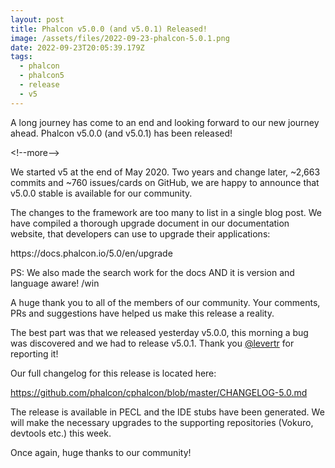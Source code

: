 ```yaml
---
layout: post
title: Phalcon v5.0.0 (and v5.0.1) Released!
image: /assets/files/2022-09-23-phalcon-5.0.1.png
date: 2022-09-23T20:05:39.179Z
tags:
  - phalcon
  - phalcon5
  - release
  - v5
---
```

A﻿ long journey has come to an end and looking forward to our new journey ahead. Phalcon v5.0.0 (and v5.0.1) has been released!

<﻿!--more-->

W﻿e started v5 at the end of May 2020. Two years and change later, ~2,663 commits and ~760 issues/cards on GitHub, we are happy to announce that v5.0.0 stable is available for our community.

T﻿he changes to the framework are too many to list in a single blog post. We have compiled a thorough upgrade document in our documentation website, that developers can use to upgrade their applications:

h﻿ttps://docs.phalcon.io/5.0/en/upgrade

P﻿S: We also made the search work for the docs AND it is version and language aware! /win

A﻿ huge thank you to all of the members of our community. Your comments, PRs and suggestions have helped us make this release a reality.

T﻿he best part was that we released yesterday v5.0.0, this morning a bug was discovered and we had to release v5.0.1. Thank you [@levertr](https://github.com/levertr) for reporting it!

O﻿ur full changelog for this release is located here:

https://github.com/phalcon/cphalcon/blob/master/CHANGELOG-5.0.md

T﻿he release is available in PECL and the IDE stubs have been generated. We will make the necessary upgrades to the supporting repositories (Vokuro, devtools etc.) this week.

O﻿nce again, huge thanks to our community!